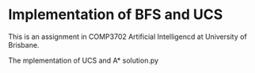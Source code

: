 # Implementation of BFS and UCS

This is an assignment in COMP3702 Artificial Intelligencd at University of Brisbane. 

The mplementation of UCS and A* solution.py

